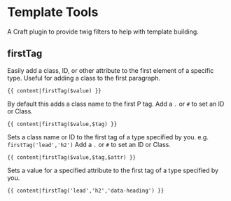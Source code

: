 # Template Tools

A Craft plugin to provide twig filters to help with template building.



## firstTag

Easily add a class, ID, or other attribute to the first element of a specific type. Useful for adding a class to the first paragraph.

```
{{ content|firstTag($value) }}
```

By default this adds a class name to the first P tag.
Add a `.` or `#` to set an ID or Class.


```
{{ content|firstTag($value,$tag) }}
```

Sets a class name or ID to the first tag of a type specified by you. e.g. `firstTag('lead','h2')`
Add a `.` or `#` to set an ID or Class.


```
{{ content|firstTag($value,$tag,$attr) }}
```

Sets a value for a specified attribute to the first tag of a type specified by you.
```
{{ content|firstTag('lead','h2','data-heading') }}
```
